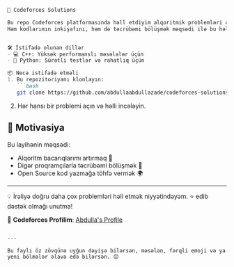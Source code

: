 ```markdown
🚀 Codeforces Solutions

Bu repo Codeforces platformasında həll etdiyim alqoritmik problemləri əhatə edir. 📚  
Həm kodlarımın inkişafını, həm də təcrübəmi bölüşmək məqsədi ilə bu həlləri buraya yüklədim. 🔥


🛠️ İstifadə olunan dillər
- 💻 C++: Yüksək performanslı məsələlər üçün  
- 🐍 Python: Sürətli testlər və rahatlıq üçün  

📦 Necə istifadə etməli
1. Bu repozitoriyanı klonlayın:  
   ```bash
   git clone https://github.com/abdullaabdullazade/codeforces-solutions
```

2. Hər hansı bir problemi açın və həlli incələyin.  

## 🌟 Motivasiya
Bu layihənin məqsədi:
- Alqoritm bacarıqlarımı artırmaq 🚀  
- Digər proqramçılarla təcrübəmi bölüşmək 🤝  
- Open Source kod yazmağa töhfə vermək 🌍  

---

💡 İrəliyə doğru daha çox problemləri həll etmək niyyətindəyəm. ⭐ edib dəstək olmağı unutma! 

🔗 **Codeforces Profilim**: [Abdulla's Profile](https://codeforces.com/profile/XXXBATTLEMCXXX)

```

---

Bu faylı öz zövqünə uyğun dəyişə bilərsən, məsələn, fərqli emoji və ya yeni bölmələr əlavə edə bilərsən. 😊
